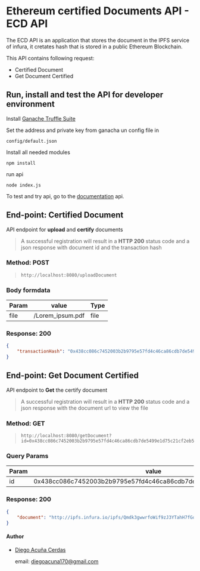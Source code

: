 # Ethereum certified Documents API - ECD API

The ECD API is an application that stores the document in the IPFS service of infura, it cretates hash that is stored in a public Ethereum Blockchain.

This API contains following request:

*   Certified Document
*   Get Document Certified

## Run, install and test the API for developer environment
Install [Ganache Truffle Suite](https://trufflesuite.com/ganache/)

Set the address and private key from ganacha un config file in
```
config/default.json
```
Install all needed modules
```
npm install
```
run api 
```
node index.js
```
To test and try api, go to the [documentation](http://localhost:8080/api-docs) api.

## End-point: Certified Document
API endpoint for **upload** and **certify** documents

> A successful registration will result in a **HTTP 200** status code and a json response with document id and the transaction hash
### Method: POST
>```
>http://localhost:8080/uploadDocument
>```
### Body formdata

|Param|value|Type|
|---|---|---|
|file|/Lorem_ipsum.pdf|file|


### Response: 200
```json
{
    "transactionHash": "0x438cc086c7452003b2b9795e57fd4c46ca86cdb7de5499e1d75c21cf2eb52ffb"
}
```


## End-point: Get Document Certified
API endpoint to **Get** the certify document

> A successful registration will result in a **HTTP 200** status code and a json response with the document url to view the file
### Method: GET
>```
>http://localhost:8080/getDocument?id=0x438cc086c7452003b2b9795e57fd4c46ca86cdb7de5499e1d75c21cf2eb52ffb
>```
### Query Params

|Param|value|
|---|---|
|id|0x438cc086c7452003b2b9795e57fd4c46ca86cdb7de5499e1d75c21cf2eb52ffb|


### Response: 200
```json
{
    "document": "http://ipfs.infura.io/ipfs/Qmdk3gwwrfoWif9zJ3YTahH7fGq3JgqDBR3G2kqvbAqCro"
}
```


#### Author
- [Diego Acuña Cerdas](https://github.com/DAC125)

    email: [diegoacuna170@gmail.com](mailto:diegoacuna170@gmail.com)

